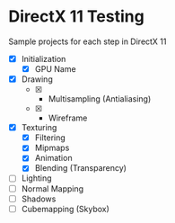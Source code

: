 # DirectX 11 Testing

Sample projects for each step in DirectX 11

- [x] Initialization
   - [x] GPU Name
- [x] Drawing
   - [x] - Multisampling (Antialiasing)
   - [x] - Wireframe
- [x] Texturing
   - [x] Filtering
   - [x] Mipmaps
   - [x] Animation
   - [x] Blending (Transparency)
- [ ] Lighting
- [ ] Normal Mapping
- [ ] Shadows
- [ ] Cubemapping (Skybox)
